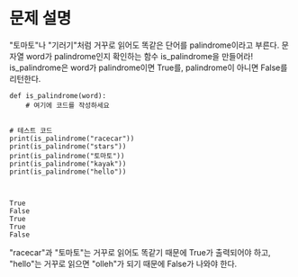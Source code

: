 # 문제 설명

"토마토"나 "기러기"처럼 거꾸로 읽어도 똑같은 단어를 palindrome이라고 부른다. 문자열 word가 palindrome인지 확인하는 함수 is_palindrome을 만들어라! is_palindrome은 word가 palindrome이면 True를, palindrome이 아니면 False를 리턴한다.


```
def is_palindrome(word):
    # 여기에 코드를 작성하세요
    

# 테스트 코드
print(is_palindrome("racecar"))
print(is_palindrome("stars"))
print(is_palindrome("토마토"))
print(is_palindrome("kayak"))
print(is_palindrome("hello"))

```
```


True
False
True
True
False

```



"racecar"과 "토마토"는 거꾸로 읽어도 똑같기 때문에 True가 출력되어야 하고, "hello"는 거꾸로 읽으면 "olleh"가 되기 때문에 False가 나와야 한다.
